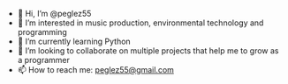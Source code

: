 - 👋 Hi, I’m @peglez55
- 👀 I’m interested in music production, environmental technology and programming
- 🌱 I’m currently learning Python
- 💞️ I’m looking to collaborate on multiple projects that help me to grow as a programmer
- 📫 How to reach me: peglez55@gmail.com

<!---
peglez55/peglez55 is a ✨ special ✨ repository because its `README.md` (this file) appears on your GitHub profile.
You can click the Preview link to take a look at your changes.
--->
